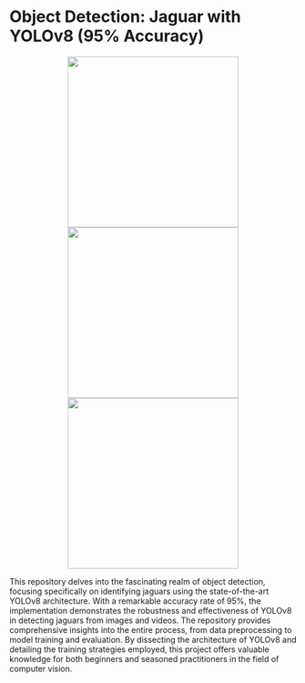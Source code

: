# Object Detection: Jaguar with YOLOv8 (95% Accuracy)

<div align="center">
  <img src="https://github.com/aminebkk/Object-Detection-Jaguar-with-YOLOv8-95-Accuracy-/assets/68397537/851f9993-f281-469f-add9-b689e141e629" width="300" />
  <img src="https://github.com/aminebkk/Object-Detection-Jaguar-with-YOLOv8-95-Accuracy-/assets/68397537/4e0f6df2-8f0d-4926-bbe9-755b589d0f29" width="300" />
 
</div>

<div align="center">
 <img src="https://github.com/aminebkk/Object-Detection-Jaguar-with-YOLOv8-95-Accuracy-/assets/68397537/8801ba5f-0256-42be-adc2-f5b0aef48d42" width="300" />
</div>

This repository delves into the fascinating realm of object detection, focusing specifically on identifying jaguars using the state-of-the-art YOLOv8 architecture. With a remarkable accuracy rate of 95%, the implementation demonstrates the robustness and effectiveness of YOLOv8 in detecting jaguars from images and videos. The repository provides comprehensive insights into the entire process, from data preprocessing to model training and evaluation. By dissecting the architecture of YOLOv8 and detailing the training strategies employed, this project offers valuable knowledge for both beginners and seasoned practitioners in the field of computer vision.
